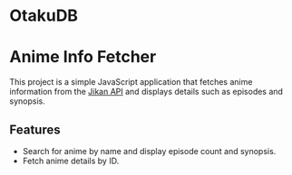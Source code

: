 # OtakuDB

# Anime Info Fetcher

This project is a simple JavaScript application that fetches anime information from the [Jikan API](https://jikan.moe/) and displays details such as episodes and synopsis.

## Features

- Search for anime by name and display episode count and synopsis.
- Fetch anime details by ID.
